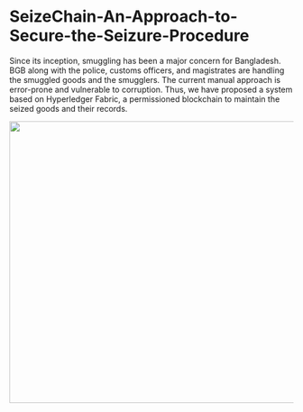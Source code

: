# SeizeChain-An-Approach-to-Secure-the-Seizure-Procedure

Since its inception, smuggling has been a major concern for Bangladesh. BGB along with the police, customs officers, and magistrates are handling the smuggled goods and the smugglers. The current manual approach is error-prone and vulnerable to corruption. Thus, we have proposed a system based on Hyperledger Fabric, a permissioned blockchain to maintain the seized goods and their records.

<img src="./Assets/posterboard.jpg" alt="" width="700" height="500">
